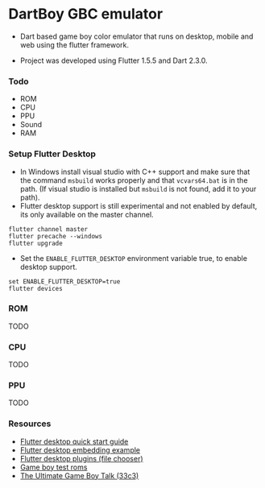 # DartBoy GBC emulator

- Dart based game boy color emulator that runs on desktop, mobile and web using the flutter framework.

- Project was developed using Flutter 1.5.5 and Dart 2.3.0.



### Todo

- ROM
- CPU
- PPU
- Sound
- RAM



### Setup Flutter Desktop

- In Windows install visual studio with C++ support and make sure that the command `msbuild` works properly and that `vcvars64.bat` is in the path. (If visual studio is installed but `msbuild` is not found, add it to your path).
- Flutter desktop support is still experimental and not enabled by default, its only available on the master channel.

```
flutter channel master
flutter precache --windows
flutter upgrade
```

- Set the `ENABLE_FLUTTER_DESKTOP` environment variable true, to enable desktop support.

```
set ENABLE_FLUTTER_DESKTOP=true
flutter devices
```



### ROM

TODO



### CPU

TODO



### PPU

TODO



### Resources

- [Flutter desktop quick start guide](https://github.com/google/flutter-desktop-embedding/blob/master/Quick-Start.md)
- [Flutter desktop embedding example](https://github.com/google/flutter-desktop-embedding)
- [Flutter desktop plugins (file chooser)](https://github.com/google/flutter-desktop-embedding/tree/master/plugins)
- [Game boy test roms](https://github.com/retrio/gb-test-roms)
- [The Ultimate Game Boy Talk (33c3)](https://www.youtube.com/watch?v=HyzD8pNlpwI)

